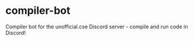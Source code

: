 # compiler-bot
Compiler bot for the unofficial.cse Discord server - compile and run code in Discord!
